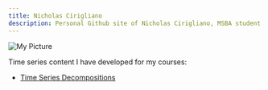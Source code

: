 ```yaml
---
title: Nicholas Cirigliano
description: Personal Github site of Nicholas Cirigliano, MSBA student at The College of William & Mary
---
```



![My Picture](/Github/GithubPic.jpeg)

Time series content I have developed for my courses: 

 - [Time Series Decompositions](/TimeSeries/index.md)

